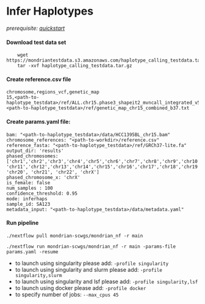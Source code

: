 # Infer Haplotypes

*prerequisite: [quickstart](README.md)*

#### Download test data set

```
    wget https://mondriantestdata.s3.amazonaws.com/haplotype_calling_testdata.tar.gz
    tar -xvf haplotype_calling_testdata.tar.gz
```


#### Create reference.csv file

```
chromosome,regions_vcf,genetic_map
15,<path-to-haplotype_testdata>/ref/ALL.chr15.phase3_shapeit2_mvncall_integrated_v5b.20130502.genotypes.vcf.gz,<path-to-haplotype_testdata>/ref/genetic_map_chr15_combined_b37.txt
```


#### Create params.yaml file:

```
bam: "<path-to-haplotype_testdata>/data/HCC1395BL_chr15.bam"
chromosome_references: "<path-to-workdir>/reference.csv"
reference_fasta: "<path-to-haplotype_testdata>/ref/GRCh37-lite.fa"
output_dir: 'results'
phased_chromosomes: ['chr1','chr2','chr3','chr4','chr5','chr6','chr7','chr8','chr9','chr10', 'chr11','chr12','chr13','chr14','chr15','chr16','chr17','chr18','chr19', 'chr20', 'chr21', 'chr22', 'chrX']
phased_chromosome_x: 'chrX'
is_female: false
num_samples : 100
confidence_threshold: 0.95
mode: inferhaps
sample_id: SA123
metadata_input: "<path-to-haplotype_testdata>/data/metadata.yaml"
```

#### Run pipeline
```
./nextflow pull mondrian-scwgs/mondrian_nf -r main

./nextflow run mondrian-scwgs/mondrian_nf -r main -params-file params.yaml -resume
```

- to launch using singularity please add: `-profile singularity`
- to launch using singularity and slurm please add: `-profile singularity,slurm`
- to launch using singularity and lsf please add: `-profile singularity,lsf`
- to launch using docker please add: `-profile docker`
- to specify number of jobs: `--max_cpus 45`
